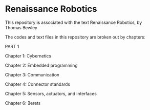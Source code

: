 # Renaissance Robotics
This repository is associated with the text Renaissance Robotics, by Thomas Bewley

The codes and text files in this repository are broken out by chapters:

PART 1

Chapter 1: Cybernetics

Chapter 2: Embedded programming

Chapter 3: Communication

Chapter 4: Connector standards

Chapter 5: Sensors, actuators, and interfaces 

Chapter 6: Berets
